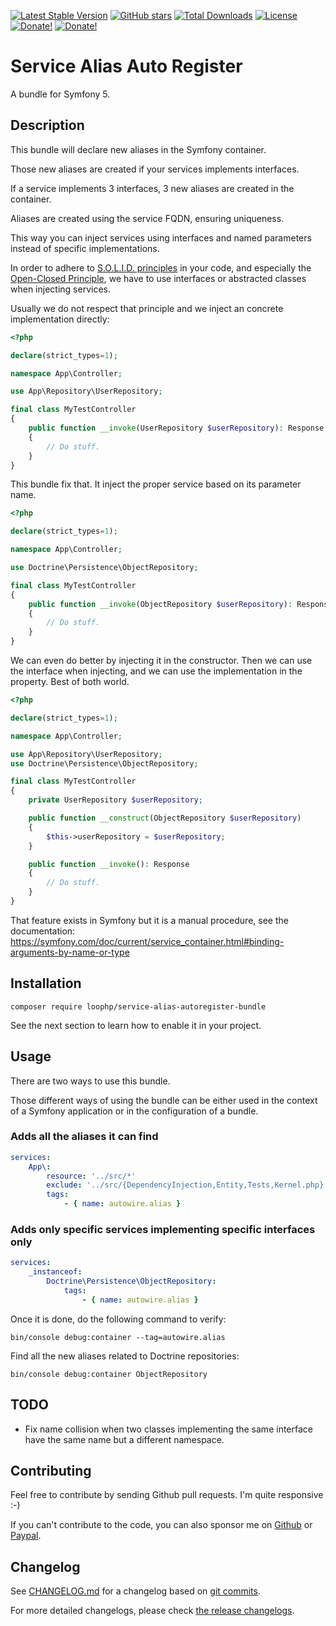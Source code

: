 [![Latest Stable Version][latest stable version]][1]
 [![GitHub stars][github stars]][1]
 [![Total Downloads][total downloads]][1]
 [![License][license]][1]
 [![Donate!][donate github]][5]
 [![Donate!][donate paypal]][6]

# Service Alias Auto Register

A bundle for Symfony 5.

## Description

This bundle will declare new aliases in the Symfony container.

Those new aliases are created if your services implements interfaces.

If a service implements 3 interfaces, 3 new aliases are created in the container.

Aliases are created using the service FQDN, ensuring uniqueness.

This way you can inject services using interfaces and named parameters
instead of specific implementations.

In order to adhere to [S.O.L.I.D. principles][41] in your code, and especially
the [Open-Closed Principle][42], we have to use interfaces or abstracted classes
when injecting services.

Usually we do not respect that principle and we inject an concrete implementation directly:

```php
<?php

declare(strict_types=1);

namespace App\Controller;

use App\Repository\UserRepository;

final class MyTestController
{
    public function __invoke(UserRepository $userRepository): Response
    {
        // Do stuff.
    }
}
```

This bundle fix that. It inject the proper service based on its parameter name.

```php
<?php

declare(strict_types=1);

namespace App\Controller;

use Doctrine\Persistence\ObjectRepository;

final class MyTestController
{
    public function __invoke(ObjectRepository $userRepository): Response
    {
        // Do stuff.
    }
}
```

We can even do better by injecting it in the constructor. Then we can use the interface when injecting,
and we can use the implementation in the property. Best of both world.

```php
<?php

declare(strict_types=1);

namespace App\Controller;

use App\Repository\UserRepository;
use Doctrine\Persistence\ObjectRepository;

final class MyTestController
{
    private UserRepository $userRepository;

    public function __construct(ObjectRepository $userRepository)
    {
        $this->userRepository = $userRepository;
    }

    public function __invoke(): Response
    {
        // Do stuff.
    }
}
```

That feature exists in Symfony but it is a manual procedure, see the
documentation: https://symfony.com/doc/current/service_container.html#binding-arguments-by-name-or-type

## Installation

```shell
composer require loophp/service-alias-autoregister-bundle
```

See the next section to learn how to enable it in your project.

## Usage

There are two ways to use this bundle.

Those different ways of using the bundle can be either used in the
context of a Symfony application or in the configuration of a bundle.

### Adds all the aliases it can find

```yaml
services:
    App\:
        resource: '../src/*'
        exclude: '../src/{DependencyInjection,Entity,Tests,Kernel.php}'
        tags:
            - { name: autowire.alias }
```

### Adds only specific services implementing specific interfaces only

```yaml
services:
    _instanceof:
        Doctrine\Persistence\ObjectRepository:
            tags:
                - { name: autowire.alias }
```

Once it is done, do the following command to verify:

```shell
bin/console debug:container --tag=autowire.alias
```

Find all the new aliases related to Doctrine repositories:

```shell
bin/console debug:container ObjectRepository
```

## TODO

* Fix name collision when two classes implementing the same interface have the same name but a different namespace.

## Contributing

Feel free to contribute by sending Github pull requests. I'm quite responsive :-)

If you can't contribute to the code, you can also sponsor me on [Github][5] or
[Paypal][6].

## Changelog

See [CHANGELOG.md][47] for a changelog based on [git commits][46].

For more detailed changelogs, please check [the release changelogs][45].

[1]: https://packagist.org/packages/loophp/service-alias-autoregister-bundle
[latest stable version]: https://img.shields.io/packagist/v/loophp/service-alias-autoregister-bundle.svg?style=flat-square
[github stars]: https://img.shields.io/github/stars/loophp/service-alias-autoregister-bundle.svg?style=flat-square
[total downloads]: https://img.shields.io/packagist/dt/loophp/service-alias-autoregister-bundle.svg?style=flat-square
[license]: https://img.shields.io/packagist/l/loophp/service-alias-autoregister-bundle.svg?style=flat-square
[donate github]: https://img.shields.io/badge/Sponsor-Github-brightgreen.svg?style=flat-square
[donate paypal]: https://img.shields.io/badge/Sponsor-Paypal-brightgreen.svg?style=flat-square
[34]: https://github.com/loophp/service-alias-autoregister-bundle/issues
[2]: https://github.com/loophp/service-alias-autoregister-bundle/actions
[35]: http://www.phpspec.net/
[36]: https://github.com/phpro/grumphp
[37]: https://github.com/infection/infection
[38]: https://github.com/phpstan/phpstan
[39]: https://github.com/vimeo/psalm
[5]: https://github.com/sponsors/drupol
[6]: https://www.paypal.me/drupol
[40]: https://packagist.org/packages/doctrine/doctrine-bundle
[41]: https://en.wikipedia.org/wiki/SOLID
[42]: https://en.wikipedia.org/wiki/Open%E2%80%93closed_principle
[43]: https://github.com/symfony/maker-bundle/pull/887
[44]: https://tomasvotruba.com/blog/2017/10/16/how-to-use-repository-with-doctrine-as-service-in-symfony/
[45]: https://github.com/loophp/service-alias-autoregister-bundle/releases
[46]: https://github.com/loophp/service-alias-autoregister-bundle/commits/master
[47]: https://github.com/loophp/service-alias-autoregister-bundle/blob/master/CHANGELOG.md
[48]: https://packagist.org/packages/symfony/maker-bundle
[49]: https://packagist.org/packages/doctrine/persistence
